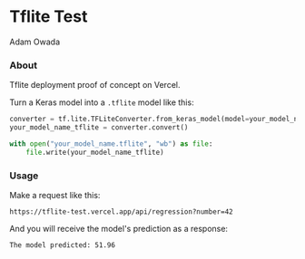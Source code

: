 # Tflite Test
Adam Owada

### About

Tflite deployment proof of concept on Vercel.

Turn a Keras model into a `.tflite` model like this:

```python
converter = tf.lite.TFLiteConverter.from_keras_model(model=your_model_name)
your_model_name_tflite = converter.convert()

with open("your_model_name.tflite", "wb") as file:
    file.write(your_model_name_tflite)

```


### Usage

Make a request like this:

```
https://tflite-test.vercel.app/api/regression?number=42
```

And you will receive the model's prediction as a response:

```
The model predicted: 51.96
```
